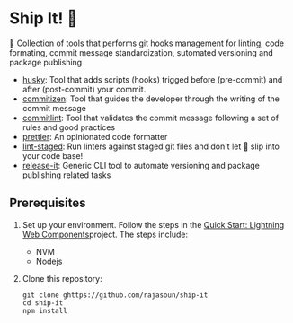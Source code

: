 # Ship It! 🚀

🚀 Collection of tools that performs git hooks management for linting, code formating, commit message standardization, sutomated versioning and package publishing

-   [husky](https://github.com/typicode/husky): Tool that adds scripts (hooks) trigged before (pre-commit) and after (post-commit) your commit.
-   [commitizen](https://github.com/commitizen/cz-cli): Tool that guides the developer through the writing of the commit message
-   [commitlint](https://github.com/conventional-changelog/commitlint): Tool that validates the commit message following a set of rules and good practices
-   [prettier](https://prettier.io/): An opinionated code formatter
-   [lint-staged](https://github.com/okonet/lint-staged): Run linters against staged git files and don't let :poop: slip into your code base!
-   [release-it](https://github.com/release-it/release-it): Generic CLI tool to automate versioning and package publishing related tasks

## Prerequisites

1. Set up your environment. Follow the steps in the [Quick Start: Lightning Web Components](https://trailhead.salesforce.com/content/learn/projects/quick-start-lightning-web-components/)project. The steps include:

    - NVM
    - Nodejs

1. Clone this repository:

    ```
    git clone ghttps://github.com/rajasoun/ship-it
    cd ship-it
    npm install
    ```
